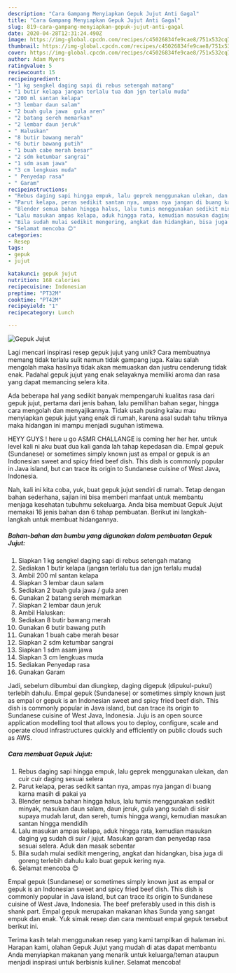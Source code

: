 ```yaml
---
description: "Cara Gampang Menyiapkan Gepuk Jujut Anti Gagal"
title: "Cara Gampang Menyiapkan Gepuk Jujut Anti Gagal"
slug: 819-cara-gampang-menyiapkan-gepuk-jujut-anti-gagal
date: 2020-04-28T12:31:24.490Z
image: https://img-global.cpcdn.com/recipes/c45026834fe9cae8/751x532cq70/gepuk-jujut-foto-resep-utama.jpg
thumbnail: https://img-global.cpcdn.com/recipes/c45026834fe9cae8/751x532cq70/gepuk-jujut-foto-resep-utama.jpg
cover: https://img-global.cpcdn.com/recipes/c45026834fe9cae8/751x532cq70/gepuk-jujut-foto-resep-utama.jpg
author: Adam Myers
ratingvalue: 5
reviewcount: 15
recipeingredient:
- "1 kg sengkel daging sapi di rebus setengah matang"
- "1 butir kelapa jangan terlalu tua dan jgn terlalu muda"
- "200 ml santan kelapa"
- "3 lembar daun salam"
- "2 buah gula jawa  gula aren"
- "2 batang sereh memarkan"
- "2 lembar daun jeruk"
- " Haluskan"
- "8 butir bawang merah"
- "6 butir bawang putih"
- "1 buah cabe merah besar"
- "2 sdm ketumbar sangrai"
- "1 sdm asam jawa"
- "3 cm lengkuas muda"
- " Penyedap rasa"
- " Garam"
recipeinstructions:
- "Rebus daging sapi hingga empuk, lalu geprek menggunakan ulekan, dan cuir cuir daging sesuai selera"
- "Parut kelapa, peras sedikit santan nya, ampas nya jangan di buang karna masih di pakai ya"
- "Blender semua bahan hingga halus, lalu tumis menggunakan sedikit minyak, masukan daun salam, daun jeruk, gula yang sudah di sisir supaya mudah larut, dan sereh, tumis hingga wangi, kemudian masukan santan hingga mendidih"
- "Lalu masukan ampas kelapa, aduk hingga rata, kemudian masukan daging yg sudah di suir / jujut. Masukan garam dan penyedap rasa sesuai selera. Aduk dan masak sebentar"
- "Bila sudah mulai sedikit mengering, angkat dan hidangkan, bisa juga di goreng terlebih dahulu kalo buat gepuk kering nya."
- "Selamat mencoba 😊"
categories:
- Resep
tags:
- gepuk
- jujut

katakunci: gepuk jujut 
nutrition: 168 calories
recipecuisine: Indonesian
preptime: "PT32M"
cooktime: "PT42M"
recipeyield: "1"
recipecategory: Lunch

---
```



![Gepuk Jujut](https://img-global.cpcdn.com/recipes/c45026834fe9cae8/751x532cq70/gepuk-jujut-foto-resep-utama.jpg)

Lagi mencari inspirasi resep gepuk jujut yang unik? Cara membuatnya memang tidak terlalu sulit namun tidak gampang juga. Kalau salah mengolah maka hasilnya tidak akan memuaskan dan justru cenderung tidak enak. Padahal gepuk jujut yang enak selayaknya memiliki aroma dan rasa yang dapat memancing selera kita.

Ada beberapa hal yang sedikit banyak mempengaruhi kualitas rasa dari gepuk jujut, pertama dari jenis bahan, lalu pemilihan bahan segar, hingga cara mengolah dan menyajikannya. Tidak usah pusing kalau mau menyiapkan gepuk jujut yang enak di rumah, karena asal sudah tahu triknya maka hidangan ini mampu menjadi suguhan istimewa.

HEYY GUYS ! here u go ASMR CHALLANGE is coming her her her. untuk level kali ni aku buat dua kali ganda lah tahap kepedasan dia. Empal gepuk (Sundanese) or sometimes simply known just as empal or gepuk is an Indonesian sweet and spicy fried beef dish. This dish is commonly popular in Java island, but can trace its origin to Sundanese cuisine of West Java, Indonesia.


Nah, kali ini kita coba, yuk, buat gepuk jujut sendiri di rumah. Tetap dengan bahan sederhana, sajian ini bisa memberi manfaat untuk membantu menjaga kesehatan tubuhmu sekeluarga. Anda bisa membuat Gepuk Jujut memakai 16 jenis bahan dan 6 tahap pembuatan. Berikut ini langkah-langkah untuk membuat hidangannya.

<!--inarticleads1-->

##### Bahan-bahan dan bumbu yang digunakan dalam pembuatan Gepuk Jujut:

1. Siapkan 1 kg sengkel daging sapi di rebus setengah matang
1. Sediakan 1 butir kelapa (jangan terlalu tua dan jgn terlalu muda)
1. Ambil 200 ml santan kelapa
1. Siapkan 3 lembar daun salam
1. Sediakan 2 buah gula jawa / gula aren
1. Gunakan 2 batang sereh memarkan
1. Siapkan 2 lembar daun jeruk
1. Ambil  Haluskan:
1. Sediakan 8 butir bawang merah
1. Gunakan 6 butir bawang putih
1. Gunakan 1 buah cabe merah besar
1. Siapkan 2 sdm ketumbar sangrai
1. Siapkan 1 sdm asam jawa
1. Siapkan 3 cm lengkuas muda
1. Sediakan  Penyedap rasa
1. Gunakan  Garam


Jadi, sebelum dibumbui dan diungkep, daging digepuk (dipukul-pukul) terlebih dahulu. Empal gepuk (Sundanese) or sometimes simply known just as empal or gepuk is an Indonesian sweet and spicy fried beef dish. This dish is commonly popular in Java island, but can trace its origin to Sundanese cuisine of West Java, Indonesia. Juju is an open source application modelling tool that allows you to deploy, configure, scale and operate cloud infrastructures quickly and efficiently on public clouds such as AWS. 

<!--inarticleads2-->

##### Cara membuat Gepuk Jujut:

1. Rebus daging sapi hingga empuk, lalu geprek menggunakan ulekan, dan cuir cuir daging sesuai selera
1. Parut kelapa, peras sedikit santan nya, ampas nya jangan di buang karna masih di pakai ya
1. Blender semua bahan hingga halus, lalu tumis menggunakan sedikit minyak, masukan daun salam, daun jeruk, gula yang sudah di sisir supaya mudah larut, dan sereh, tumis hingga wangi, kemudian masukan santan hingga mendidih
1. Lalu masukan ampas kelapa, aduk hingga rata, kemudian masukan daging yg sudah di suir / jujut. Masukan garam dan penyedap rasa sesuai selera. Aduk dan masak sebentar
1. Bila sudah mulai sedikit mengering, angkat dan hidangkan, bisa juga di goreng terlebih dahulu kalo buat gepuk kering nya.
1. Selamat mencoba 😊


Empal gepuk (Sundanese) or sometimes simply known just as empal or gepuk is an Indonesian sweet and spicy fried beef dish. This dish is commonly popular in Java island, but can trace its origin to Sundanese cuisine of West Java, Indonesia. The beef preferably used in this dish is shank part. Empal gepuk merupakan makanan khas Sunda yang sangat empuk dan enak. Yuk simak resep dan cara membuat empal gepuk tersebut berikut ini. 

Terima kasih telah menggunakan resep yang kami tampilkan di halaman ini. Harapan kami, olahan Gepuk Jujut yang mudah di atas dapat membantu Anda menyiapkan makanan yang menarik untuk keluarga/teman ataupun menjadi inspirasi untuk berbisnis kuliner. Selamat mencoba!
